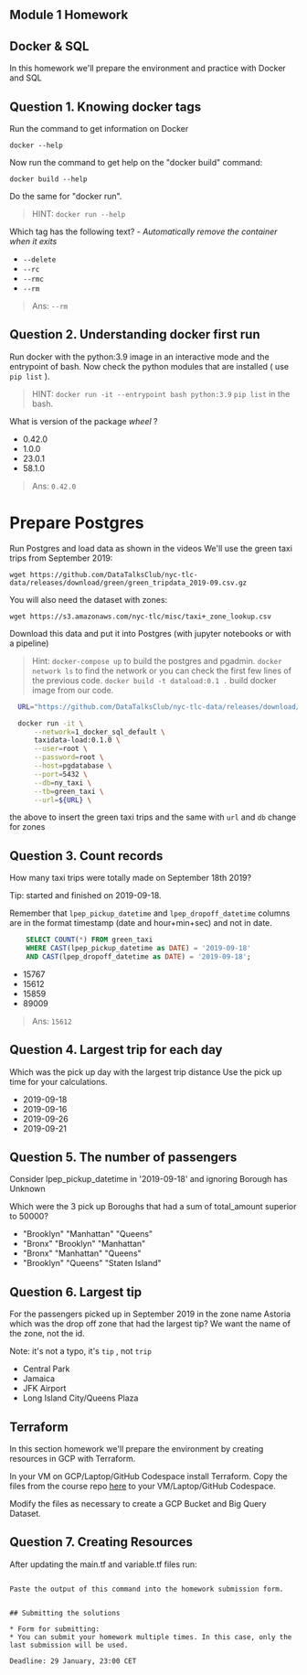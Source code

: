 ## Module 1 Homework

## Docker & SQL

In this homework we'll prepare the environment 
and practice with Docker and SQL


## Question 1. Knowing docker tags

Run the command to get information on Docker 

```docker --help```

Now run the command to get help on the "docker build" command:

```docker build --help```

Do the same for "docker run".
>HINT: ```docker run --help```

Which tag has the following text? - *Automatically remove the container when it exits* 

- `--delete`
- `--rc`
- `--rmc`
- `--rm`

>Ans: `--rm` 

## Question 2. Understanding docker first run 

Run docker with the python:3.9 image in an interactive mode and the entrypoint of bash.
Now check the python modules that are installed ( use ```pip list``` ). 
>HINT: ```docker run -it --entrypoint bash python:3.9```
>```pip list``` in the bash.

What is version of the package *wheel* ?

- 0.42.0
- 1.0.0
- 23.0.1
- 58.1.0
>Ans: `0.42.0`

# Prepare Postgres

Run Postgres and load data as shown in the videos
We'll use the green taxi trips from September 2019:

```wget https://github.com/DataTalksClub/nyc-tlc-data/releases/download/green/green_tripdata_2019-09.csv.gz```

You will also need the dataset with zones:

```wget https://s3.amazonaws.com/nyc-tlc/misc/taxi+_zone_lookup.csv```

Download this data and put it into Postgres (with jupyter notebooks or with a pipeline)
>Hint: `docker-compose up` to build the postgres and pgadmin. 
>`docker network ls` to find the network or you can check the first few lines of the previous code.
>`docker build -t dataload:0.1 .` build docker image from our code.
  
  ```bash
    URL="https://github.com/DataTalksClub/nyc-tlc-data/releases/download/green/green_tripdata_2019-09.csv.gz"

    docker run -it \
        --network=1_docker_sql_default \
        taxidata-load:0.1.0 \
        --user=root \
        --password=root \
        --host=pgdatabase \
        --port=5432 \
        --db=ny_taxi \
        --tb=green_taxi \
        --url=${URL} \
  ```
the above to insert the green taxi trips and the same with `url` and `db` change for zones

## Question 3. Count records 

How many taxi trips were totally made on September 18th 2019?

Tip: started and finished on 2019-09-18. 

Remember that `lpep_pickup_datetime` and `lpep_dropoff_datetime` columns are in the format timestamp (date and hour+min+sec) and not in date.

```sql
    SELECT COUNT(*) FROM green_taxi 
    WHERE CAST(lpep_pickup_datetime as DATE) = '2019-09-18'
    AND CAST(lpep_dropoff_datetime as DATE) = '2019-09-18';
  ```

- 15767
- 15612
- 15859
- 89009
>Ans: `15612`

## Question 4. Largest trip for each day

Which was the pick up day with the largest trip distance
Use the pick up time for your calculations.

- 2019-09-18
- 2019-09-16
- 2019-09-26
- 2019-09-21


## Question 5. The number of passengers

Consider lpep_pickup_datetime in '2019-09-18' and ignoring Borough has Unknown

Which were the 3 pick up Boroughs that had a sum of total_amount superior to 50000?
 
- "Brooklyn" "Manhattan" "Queens"
- "Bronx" "Brooklyn" "Manhattan"
- "Bronx" "Manhattan" "Queens" 
- "Brooklyn" "Queens" "Staten Island"


## Question 6. Largest tip

For the passengers picked up in September 2019 in the zone name Astoria which was the drop off zone that had the largest tip?
We want the name of the zone, not the id.

Note: it's not a typo, it's `tip` , not `trip`

- Central Park
- Jamaica
- JFK Airport
- Long Island City/Queens Plaza



## Terraform

In this section homework we'll prepare the environment by creating resources in GCP with Terraform.

In your VM on GCP/Laptop/GitHub Codespace install Terraform. 
Copy the files from the course repo
[here](https://github.com/DataTalksClub/data-engineering-zoomcamp/tree/main/week_1_basics_n_setup/1_terraform_gcp/terraform) to your VM/Laptop/GitHub Codespace.

Modify the files as necessary to create a GCP Bucket and Big Query Dataset.


## Question 7. Creating Resources

After updating the main.tf and variable.tf files run:

```

Paste the output of this command into the homework submission form.


## Submitting the solutions

* Form for submitting: 
* You can submit your homework multiple times. In this case, only the last submission will be used. 

Deadline: 29 January, 23:00 CET